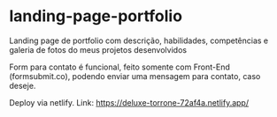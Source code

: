 # landing-page-portfolio
Landing page de portfolio com descrição, habilidades, competências e galeria de fotos do meus projetos desenvolvidos

Form para contato é funcional, feito somente com Front-End (formsubmit.co), podendo enviar uma mensagem para contato, caso deseje.


Deploy via netlify.
Link:
https://deluxe-torrone-72af4a.netlify.app/
